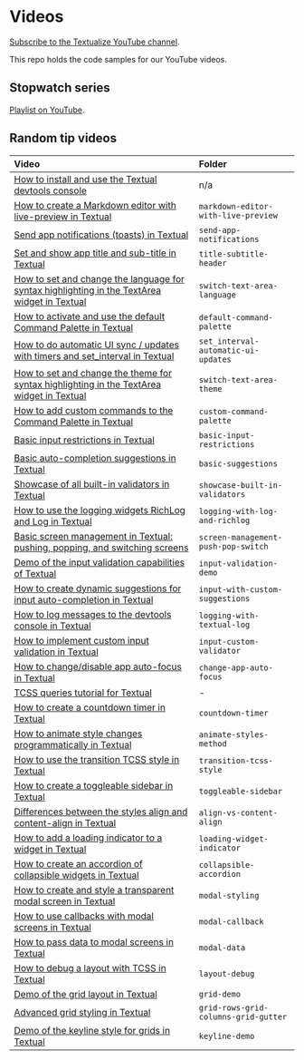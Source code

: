 # Videos

[Subscribe to the Textualize YouTube channel](https://www.youtube.com/channel/UCo4nHAZv_cIlAiCSP2IyiOA).

This repo holds the code samples for our YouTube videos.

## Stopwatch series

[Playlist on YouTube](https://www.youtube.com/playlist?list=PLHhDR_Q5Me1MxO4LmfzMNNQyKfwa275Qe).

## Random tip videos

| Video | Folder |
| :- | :- |
| [How to install and use the Textual devtools console](https://youtu.be/2w1hJPzQCJY) | n/a |
| [How to create a Markdown editor with live-preview in Textual](https://youtu.be/k0Sc-R8oWps) | `markdown-editor-with-live-preview` |
| [Send app notifications (toasts) in Textual](https://youtu.be/rKX8KwT4JXc) | `send-app-notifications` |
| [Set and show app title and sub-title in Textual](https://youtu.be/ApNAaCUV92s) | `title-subtitle-header` |
| [How to set and change the language for syntax highlighting in the TextArea widget in Textual](https://youtu.be/HniqTI3oCYI) | `switch-text-area-language` |
| [How to activate and use the default Command Palette in Textual](https://youtu.be/7mQvBgUmMgM) | `default-command-palette` |
| [How to do automatic UI sync / updates with timers and set_interval in Textual](https://youtu.be/ewqr50D5F68) | `set_interval-automatic-ui-updates` |
| [How to set and change the theme for syntax highlighting in the TextArea widget in Textual](https://youtu.be/DE6RjlReDTg) | `switch-text-area-theme` |
| [How to add custom commands to the Command Palette in Textual](https://youtu.be/Sh2uz-TmsiQ) | `custom-command-palette` |
| [Basic input restrictions in Textual](https://youtu.be/HlTK85KnlqY) | `basic-input-restrictions` |
| [Basic auto-completion suggestions in Textual](https://youtu.be/a6BcbBNRSIQ) | `basic-suggestions` |
| [Showcase of all built-in validators in Textual](https://youtu.be/o-rTaq2zvMc) | `showcase-built-in-validators` |
| [How to use the logging widgets RichLog and Log in Textual](https://youtu.be/YALhM7UUX8Y) | `logging-with-log-and-richlog` |
| [Basic screen management in Textual: pushing, popping, and switching screens](https://youtu.be/LJpR6u1ww7Q) | `screen-management-push-pop-switch` |
| [Demo of the input validation capabilities of Textual](https://youtu.be/BqkdWFwNJmY) | `input-validation-demo` |
| [How to create dynamic suggestions for input auto-completion in Textual](https://youtu.be/KRSwO0_l1DI) | `input-with-custom-suggestions` |
| [How to log messages to the devtools console in Textual](https://youtu.be/b2HRbz3dgxM) | `logging-with-textual-log` |
| [How to implement custom input validation in Textual](https://youtu.be/3EtArlSSOd0) | `input-custom-validator` |
| [How to change/disable app auto-focus in Textual](https://youtu.be/dW-Khc8d2iA) | `change-app-auto-focus` |
| [TCSS queries tutorial for Textual](https://youtu.be/t-JDZOurLhw) | - |
| [How to create a countdown timer in Textual](https://youtu.be/1Sb4j4LTFuo) | `countdown-timer` |
| [How to animate style changes programmatically in Textual](https://youtu.be/z49OV0sm_JU) | `animate-styles-method` |
| [How to use the transition TCSS style in Textual](https://youtu.be/PUuXV-gvtXM) | `transition-tcss-style` |
| [How to create a toggleable sidebar in Textual](https://youtu.be/0R9fLPrhH5U) | `toggleable-sidebar` |
| [Differences between the styles align and content-align in Textual](https://youtu.be/GFj6UNLTyrs) | `align-vs-content-align` |
| [How to add a loading indicator to a widget in Textual](https://youtu.be/OBpNPS73qoE) | `loading-widget-indicator` |
| [How to create an accordion of collapsible widgets in Textual](https://youtu.be/_eRV_Xt1zhU) | `collapsible-accordion` |
| [How to create and style a transparent modal screen in Textual](https://youtu.be/GvE36QfKpLc) | `modal-styling` |
| [How to use callbacks with modal screens in Textual](https://youtu.be/0akjBk8lve8) | `modal-callback` |
| [How to pass data to modal screens in Textual](https://youtu.be/FingLy_IHXA) | `modal-data` |
| [How to debug a layout with TCSS in Textual](https://youtu.be/VXwqkYDCZbo) | `layout-debug` |
| [Demo of the grid layout in Textual](https://youtu.be/zxWwkXjn-UI) | `grid-demo` |
| [Advanced grid styling in Textual](https://youtu.be/p6aAiKfAmCI) | `grid-rows-grid-columns-grid-gutter` |
| [Demo of the keyline style for grids in Textual](https://youtu.be/9BY-4oggpZ0) | `keyline-demo` |
